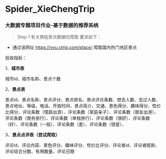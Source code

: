 # Spider_XieChengTrip

### 大数据专题项目作业-基于数据的推荐系统
> Step 1 有关携程景点数据的爬取
要求如下：
- 通过该网址 https://you.ctrip.com/place/  爬取国内热门地区景点

验收指标：

1、**城市表**

城市id、城市名称、景点个数

2、**景点表**

景点id、景点名称、景点评分、景点排名、景点评论条数、想去人数、去过人数、景点地址、等级、电话、开放时间、景点简介、交通、景色得分、趣味得分、性价比得分、评论条数（情路出游）、评论条数（家庭亲子）、评论条数（朋友出游）、评论条数（商务旅行）、评论条数（单独旅行）、评论条数（很好）、评论条数（好）、评论条数（一般）、评论条数（差）、评论条数（很差）、

3、**景点点评表（尝试爬取）**

评论id、评论内容、景色评分、趣味评分、性价比评分、评论者id、评论者昵称、评论综合分数、有用数量、评论日期
